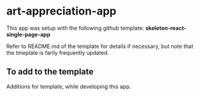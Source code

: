 # art-appreciation-app

This app was setup with the following github template:
**skeleton-react-single-page-app**

Refer to README.md of the template for details if necessary, but note that the tmeplate is farily frequently updated.

## To add to the template

Additions for template, while developing this app.
